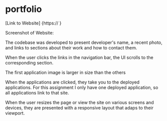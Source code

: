 # portfolio

[Link to Website] {https://      }

Screenshot of Website:




The codebase was developed to present developer's name, a recent photo, and links to sections about their work and how to contact them.

When the user clicks the links in the navigation bar, the UI scrolls to the corresponding section.

The first application image is larger in size than the others

When the applications are clicked, they take you to the deployed applications. For this assignment I only have one deployed application, so all applications link to that site.

When the user resizes the page or view the site on various screens and devices, they are presented with a responsive layout that adaps to their viewport.

